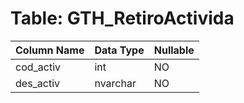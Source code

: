 # Table: GTH_RetiroActivida

| Column Name | Data Type | Nullable |
|-------------|-----------|----------|
| cod_activ | int | NO |
| des_activ | nvarchar | NO |
